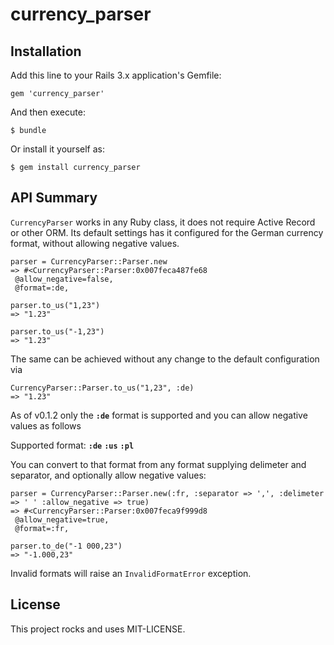 # currency_parser

## Installation

Add this line to your Rails 3.x application's Gemfile:

```
gem 'currency_parser'
```

And then execute:

```
$ bundle
```

Or install it yourself as:

```
$ gem install currency_parser
```

## API Summary

`CurrencyParser` works in any Ruby class, it does not require Active
Record or other ORM.  Its default settings has it configured for the
German currency format, without allowing negative values.

```
parser = CurrencyParser::Parser.new
=> #<CurrencyParser::Parser:0x007feca487fe68
 @allow_negative=false,
 @format=:de,

parser.to_us("1,23")
=> "1.23"

parser.to_us("-1,23")
=> "1.23"
```

The same can be achieved without any change to the default configuration
via

```
CurrencyParser::Parser.to_us("1,23", :de)
=> "1.23"
```

As of v0.1.2 only the **`:de`** format is supported and you can allow
negative values as follows

Supported format: **`:de`** **`:us`** **`:pl`**

You can convert to that format from any format supplying delimeter and separator, and optionally allow negative values:

```
parser = CurrencyParser::Parser.new(:fr, :separator => ',', :delimeter => ' ' :allow_negative => true)
=> #<CurrencyParser::Parser:0x007feca9f999d8
 @allow_negative=true,
 @format=:fr,

parser.to_de("-1 000,23")
=> "-1.000,23"
```

Invalid formats will raise an `InvalidFormatError` exception.


## License

This project rocks and uses MIT-LICENSE.
